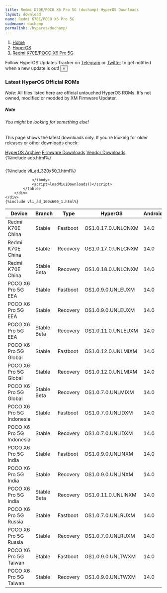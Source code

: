 ```yaml
---
title: Redmi K70E/POCO X6 Pro 5G (duchamp) HyperOS Downloads
layout: download
name: Redmi K70E/POCO X6 Pro 5G
codename: duchamp
permalink: /hyperos/duchamp/
---
```

<nav aria-label="breadcrumb">
    <ol class="breadcrumb">
        <li class="breadcrumb-item"><a href="/">Home</a></li>
        <li class="breadcrumb-item"><a href="/hyperos/">HyperOS</a></li>
        <li class="breadcrumb-item active" aria-current="page"><a href="/hyperos/duchamp/">Redmi K70E/POCO X6 Pro 5G</a></li>
    </ol>
</nav>
<div class="alert alert-primary alert-dismissible fade show" role="alert">
    Follow HyperOS Updates Tracker on <a href="https://t.me/MIUIUpdatesTracker" class="alert-link">Telegram</a>
     or <a href="https://twitter.com/MiFwUpdater" class="alert-link">Twitter</a> to get notified when a new update is out!
    <button type="button" class="close" data-dismiss="alert" aria-label="Close">
        <span aria-hidden="true">&times;</span>
    </button>
</div>

### Latest HyperOS Official ROMs
*Note*: All files listed here are official untouched HyperOS ROMs. It's not owned, modified or modded by XM Firmware Updater.
<div class="card">
  <div class="card-body">
    <h5 class="card-title">Note</h5>
    <h6 class="card-subtitle mb-2 text-muted">You might be looking for something else!</h6>
    <p class="card-text">This page shows the latest downloads only.
     If you're looking for older releases or other downloads check:</p>
    <a href="/archive/hyperos/duchamp/" class="card-link">HyperOS Archive</a>
    <a href="/firmware/duchamp/" class="card-link">Firmware Downloads</a>
    <a href="/vendor/duchamp/" class="card-link">Vendor Downloads</a>
  </div>
</div>
{%include ads.html%}
<div class="row justify-content-center">
    <div class="col-10">
        <div class="table-responsive-md" style="margin-top: 25px;">
            {%include vli_ad_320x50_1.html%}
            <table id="miui" class="display dt-responsive nowrap compact table table-striped table-hover table-sm">
                <thead class="thead-dark">
                    <tr>
                        <th data-ref="device">Device</th>
                        <th data-ref="branch">Branch</th>
                        <th data-ref="type">Type</th>
                        <th data-ref="miui">HyperOS</th>
                        <th data-ref="android">Android</th>
                        <th data-ref="size">Size</th>
                        <th data-ref="size">Date</th>
                        <th data-ref="link">Link</th>
                    </tr>
                </thead>
                <tbody>
                <tr><td>Redmi K70E China</td><td>Stable</td><td>Fastboot</td><td>OS1.0.17.0.UNLCNXM</td><td>14.0</td><td>8.3 GB</td><td>2024-08-01</td><td><a href="/hyperos/duchamp/stable/OS1.0.17.0.UNLCNXM/">Download</a></td></tr>
<tr><td>Redmi K70E China</td><td>Stable</td><td>Recovery</td><td>OS1.0.17.0.UNLCNXM</td><td>14.0</td><td>6.4 GB</td><td>2024-08-14</td><td><a href="/hyperos/duchamp/stable/OS1.0.17.0.UNLCNXM/">Download</a></td></tr>
<tr><td>Redmi K70E China</td><td>Stable Beta</td><td>Recovery</td><td>OS1.0.18.0.UNLCNXM</td><td>14.0</td><td>6.4 GB</td><td>2024-09-20</td><td><a href="/hyperos/duchamp/stable beta/OS1.0.18.0.UNLCNXM/">Download</a></td></tr>
<tr><td>POCO X6 Pro 5G EEA</td><td>Stable</td><td>Fastboot</td><td>OS1.0.9.0.UNLEUXM</td><td>14.0</td><td>8.0 GB</td><td>2024-07-17</td><td><a href="/hyperos/duchamp/stable/OS1.0.9.0.UNLEUXM/">Download</a></td></tr>
<tr><td>POCO X6 Pro 5G EEA</td><td>Stable</td><td>Recovery</td><td>OS1.0.9.0.UNLEUXM</td><td>14.0</td><td>5.4 GB</td><td>2024-07-31</td><td><a href="/hyperos/duchamp/stable/OS1.0.9.0.UNLEUXM/">Download</a></td></tr>
<tr><td>POCO X6 Pro 5G EEA</td><td>Stable Beta</td><td>Recovery</td><td>OS1.0.11.0.UNLEUXM</td><td>14.0</td><td>5.4 GB</td><td>2024-09-17</td><td><a href="/hyperos/duchamp/stable beta/OS1.0.11.0.UNLEUXM/">Download</a></td></tr>
<tr><td>POCO X6 Pro 5G Global</td><td>Stable</td><td>Fastboot</td><td>OS1.0.12.0.UNLMIXM</td><td>14.0</td><td>8.5 GB</td><td>2024-08-28</td><td><a href="/hyperos/duchamp/stable/OS1.0.12.0.UNLMIXM/">Download</a></td></tr>
<tr><td>POCO X6 Pro 5G Global</td><td>Stable</td><td>Recovery</td><td>OS1.0.12.0.UNLMIXM</td><td>14.0</td><td>5.5 GB</td><td>2024-09-12</td><td><a href="/hyperos/duchamp/stable/OS1.0.12.0.UNLMIXM/">Download</a></td></tr>
<tr><td>POCO X6 Pro 5G Global</td><td>Stable Beta</td><td>Recovery</td><td>OS1.0.7.0.UNLMIXM</td><td>14.0</td><td>5.5 GB</td><td>2024-03-06</td><td><a href="/hyperos/duchamp/stable beta/OS1.0.7.0.UNLMIXM/">Download</a></td></tr>
<tr><td>POCO X6 Pro 5G Indonesia</td><td>Stable</td><td>Fastboot</td><td>OS1.0.7.0.UNLIDXM</td><td>14.0</td><td>7.8 GB</td><td>2024-08-28</td><td><a href="/hyperos/duchamp/stable/OS1.0.7.0.UNLIDXM/">Download</a></td></tr>
<tr><td>POCO X6 Pro 5G Indonesia</td><td>Stable</td><td>Recovery</td><td>OS1.0.7.0.UNLIDXM</td><td>14.0</td><td>5.4 GB</td><td>2024-09-14</td><td><a href="/hyperos/duchamp/stable/OS1.0.7.0.UNLIDXM/">Download</a></td></tr>
<tr><td>POCO X6 Pro 5G India</td><td>Stable</td><td>Fastboot</td><td>OS1.0.9.0.UNLINXM</td><td>14.0</td><td>7.0 GB</td><td>2024-07-22</td><td><a href="/hyperos/duchamp/stable/OS1.0.9.0.UNLINXM/">Download</a></td></tr>
<tr><td>POCO X6 Pro 5G India</td><td>Stable</td><td>Recovery</td><td>OS1.0.9.0.UNLINXM</td><td>14.0</td><td>5.3 GB</td><td>2024-08-01</td><td><a href="/hyperos/duchamp/stable/OS1.0.9.0.UNLINXM/">Download</a></td></tr>
<tr><td>POCO X6 Pro 5G India</td><td>Stable Beta</td><td>Recovery</td><td>OS1.0.11.0.UNLINXM</td><td>14.0</td><td>5.3 GB</td><td>2024-09-17</td><td><a href="/hyperos/duchamp/stable beta/OS1.0.11.0.UNLINXM/">Download</a></td></tr>
<tr><td>POCO X6 Pro 5G Russia</td><td>Stable</td><td>Fastboot</td><td>OS1.0.7.0.UNLRUXM</td><td>14.0</td><td>8.3 GB</td><td>2024-08-28</td><td><a href="/hyperos/duchamp/stable/OS1.0.7.0.UNLRUXM/">Download</a></td></tr>
<tr><td>POCO X6 Pro 5G Russia</td><td>Stable</td><td>Recovery</td><td>OS1.0.7.0.UNLRUXM</td><td>14.0</td><td>5.4 GB</td><td>2024-09-12</td><td><a href="/hyperos/duchamp/stable/OS1.0.7.0.UNLRUXM/">Download</a></td></tr>
<tr><td>POCO X6 Pro 5G Taiwan</td><td>Stable</td><td>Fastboot</td><td>OS1.0.9.0.UNLTWXM</td><td>14.0</td><td>7.2 GB</td><td>2024-08-28</td><td><a href="/hyperos/duchamp/stable/OS1.0.9.0.UNLTWXM/">Download</a></td></tr>
<tr><td>POCO X6 Pro 5G Taiwan</td><td>Stable</td><td>Recovery</td><td>OS1.0.9.0.UNLTWXM</td><td>14.0</td><td>5.4 GB</td><td>2024-09-17</td><td><a href="/hyperos/duchamp/stable/OS1.0.9.0.UNLTWXM/">Download</a></td></tr>

                </tbody>
                <script>loadMiuiDownloads()</script>
            </table>
        </div>
    </div>
    {%include vli_ad_160x600_1.html%}
</div>
